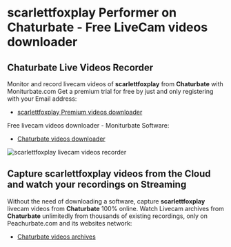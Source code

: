 # scarlettfoxplay Performer on Chaturbate - Free LiveCam videos downloader

## Chaturbate Live Videos Recorder

Monitor and record livecam videos of **scarlettfoxplay** from **Chaturbate** with Moniturbate.com
Get a premium trial for free by just and only registering with your Email address:
* [scarlettfoxplay Premium videos downloader](https://moniturbate.com/request-demo-licence-key.html)

Free livecam videos downloader - Moniturbate Software:
* [Chaturbate videos downloader](https://moniturbate.com/moniturbate-download-software.html)

![scarlettfoxplay livecam videos recorder](https://peachurnet.com/templates/moniturbate-software.png)


## Capture scarlettfoxplay videos from the Cloud and watch your recordings on Streaming

Without the need of downloading a software, capture **scarlettfoxplay** livecam videos from **Chaturbate** 100% online.
Watch Livecam archives from **Chaturbate** unlimitedly from thousands of existing recordings, only on Peachurbate.com and its websites network:
* [Chaturbate videos archives](https://peachurnet.com/)